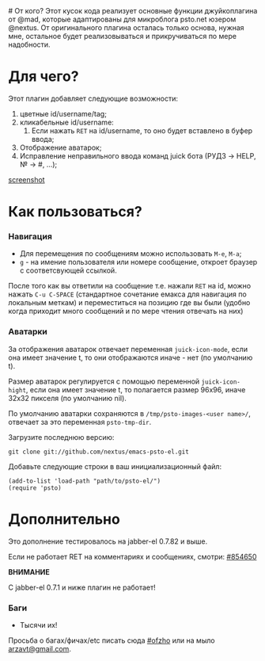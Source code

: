 <meta http-equiv="content-type" content="text/html; charset=utf-8" />
# От кого?
Этот кусок кода реализует основные функции джуйкоплагина от @mad, которые адаптированы для микроблога psto.net юзером @nextus.
От оригинального плагина осталась только основа, нужная мне, остальное будет реализовываться и прикручиваться по мере надобности.

# Для чего?

Этот плагин добавляет следующие возможности:

1. цветные id/username/tag;
1. кликабельные id/username:
    1. Если нажать `RET` на id/username, то оно будет вставлено в буфер ввода;
1. Отображение аватарок;
1. Исправление неправильного ввода команд juick бота (РУДЗ -> HELP, № -> #, ...);

[screenshot](http://nextus.me/dropbox/pstoel.png)

# Как пользоваться?

### Навигация

- Для перемещения по сообщениям можно использовать `M-e`, `M-a`;
- `g` - на имение пользователя или номере сообщение, откроет браузер с
   соответсвующей ссылкой.

После того как вы ответили на сообщение т.е. нажали `RET` на id, можно нажать
`C-u C-SPACE` (стандартное сочетание емакса для навигация по локальным меткам) и
переместиться на позицию где вы были (удобно когда приходит много сообщений и
по мере чтения отвечать на них)

### Аватарки

За отображения аватарок отвечает переменная `juick-icon-mode`, если она имеет
значение t, то они отображаются иначе - нет (по умолчанию t).

Размер аватарок регулируется с помощью переменной `juick-icon-hight`, если она
имеет значение t, то полагается размер 96x96, иначе  32x32 пикселя (по
умолчанию nil).

По умолчанию аватарки сохраняются в `/tmp/psto-images-<user name>/`, отвечает
за это переменная `psto-tmp-dir`.


Загрузите последнюю версию:

    git clone git://github.com/nextus/emacs-psto-el.git

Добавьте следующие строки в ваш инициализационный файл:

    (add-to-list 'load-path "path/to/psto-el/")
    (require 'psto)

# Дополнительно

Это дополнение тестировалось на jabber-el 0.7.82 и выше.

Если не работает RET на комментариях и сообщениях, смотри:
[#854650](http://juick.com/ap-Codkelden/854650)

**ВНИМАНИЕ**

C jabber-el 0.7.1 и ниже плагин не работает!

### Баги

- Тысячи их!

Просьба о багах/фичах/etc писать сюда [#ofzho](http://nextus.psto.net/ofzho)
или на мыло arzavt@gmail.com.
